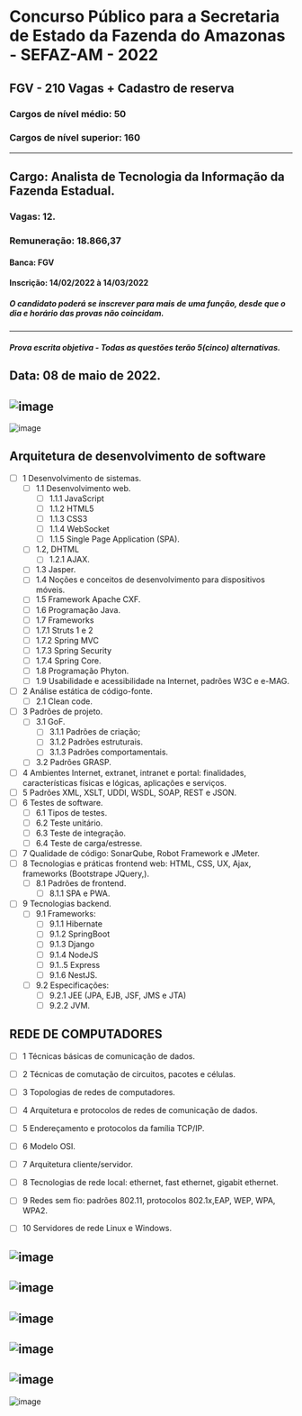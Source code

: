# Concurso Público para a Secretaria de Estado da Fazenda do Amazonas - SEFAZ-AM - 2022
## FGV - 210 Vagas + Cadastro de reserva
### Cargos de nível médio: 50
### Cargos de nível superior: 160
---

## Cargo: Analista de Tecnologia da Informação da Fazenda Estadual.
### Vagas: 12.
### Remuneração: 18.866,37
#### Banca: FGV
#### Inscrição: 14/02/2022 à 14/03/2022
##### O candidato poderá se inscrever para mais de uma função, desde que o dia e horário das provas não coincidam.
___
##### Prova escrita objetiva - Todas as questões terão 5(cinco) alternativas.
Data: 08 de maio de 2022.
---

![image](https://user-images.githubusercontent.com/100721117/157760463-57d5c787-5f17-41f0-9c6e-b2f973a264da.png)
---
![image](https://user-images.githubusercontent.com/100721117/157760920-13c23c4d-c747-4099-a3c3-75b799b80741.png)



## Arquitetura de desenvolvimento de software

- [ ] 1 Desenvolvimento de sistemas. 
  - [ ] 1.1 Desenvolvimento web. 
    - [ ] 1.1.1 JavaScript
    - [ ] 1.1.2 HTML5
    - [ ] 1.1.3 CSS3
    - [ ] 1.1.4 WebSocket
    - [ ] 1.1.5 Single Page Application (SPA). 
  - [ ] 1.2, DHTML
    - [ ] 1.2.1 AJAX. 
  - [ ] 1.3 Jasper. 
  - [ ] 1.4 Noções e conceitos de desenvolvimento para dispositivos móveis. 
  - [ ] 1.5 Framework Apache CXF.
  - [ ] 1.6 Programação Java. 
  - [ ] 1.7 Frameworks 
  - [ ] 1.7.1 Struts 1 e 2
  - [ ] 1.7.2 Spring MVC
  - [ ] 1.7.3 Spring Security
  - [ ] 1.7.4 Spring Core. 
  - [ ] 1.8 Programação Phyton. 
  - [ ] 1.9 Usabilidade e acessibilidade na Internet, padrões W3C e e-MAG. 
- [ ] 2 Análise estática de código-fonte. 
  - [ ] 2.1 Clean code. 
- [ ] 3 Padrões de projeto.
  - [ ] 3.1 GoF. 
    - [ ] 3.1.1 Padrões de criação;
    - [ ] 3.1.2 Padrões estruturais. 
    - [ ] 3.1.3 Padrões comportamentais. 
  - [ ] 3.2 Padrões GRASP. 
- [ ] 4 Ambientes Internet, extranet, intranet e portal: finalidades, características físicas e lógicas, aplicações e serviços. 
- [ ] 5 Padrões XML, XSLT, UDDI, WSDL, SOAP, REST e JSON.
- [ ] 6 Testes de software. 
  - [ ] 6.1 Tipos de testes. 
  - [ ] 6.2 Teste unitário. 
  - [ ] 6.3 Teste de integração. 
  - [ ] 6.4 Teste de carga/estresse. 
- [ ] 7 Qualidade de código: SonarQube, Robot Framework e JMeter. 
- [ ] 8 Tecnologias e práticas frontend web: HTML, CSS, UX, Ajax, frameworks (Bootstrape JQuery,).      
  - [ ] 8.1 Padrões de frontend. 
      - [ ] 8.1.1 SPA e PWA. 
- [ ] 9 Tecnologias backend.
  - [ ] 9.1 Frameworks:
    - [ ] 9.1.1 Hibernate
    - [ ] 9.1.2 SpringBoot
    - [ ] 9.1.3 Django
    - [ ] 9.1.4 NodeJS
    - [ ] 9.1..5 Express
    - [ ] 9.1.6 NestJS. 
  - [ ] 9.2 Especificações:
    - [ ] 9.2.1 JEE (JPA, EJB, JSF, JMS e JTA)
    - [ ] 9.2.2 JVM.

## REDE DE COMPUTADORES
- [ ] 1 Técnicas básicas de comunicação de dados.
- [ ] 2 Técnicas de comutação de circuitos, pacotes e células.
- [ ] 3 Topologias de redes de computadores.
- [ ] 4 Arquitetura e protocolos de redes de comunicação de dados.
- [ ] 5 Endereçamento e protocolos da família TCP/IP. 
- [ ] 6 Modelo OSI. 
- [ ] 7 Arquitetura cliente/servidor. 
- [ ] 8 Tecnologias de rede local: ethernet, fast ethernet, gigabit ethernet. 
- [ ] 9 Redes sem fio: padrões 802.11, protocolos 802.1x,EAP, WEP, WPA, WPA2. 
- [ ] 10 Servidores de rede Linux e Windows.


![image](https://user-images.githubusercontent.com/100721117/157915824-654403a6-912d-4b95-a01d-3c71e1ac16c8.png)
---
![image](https://user-images.githubusercontent.com/100721117/157915906-6cc2da8c-d678-4df2-818b-164d53cf52a8.png)
---
![image](https://user-images.githubusercontent.com/100721117/157916137-c74d7db8-f097-40cf-9f72-8dc617e13fc1.png)
---
![image](https://user-images.githubusercontent.com/100721117/157916316-4964d8ef-0aa9-445a-9376-a40de17531a8.png)
---
![image](https://user-images.githubusercontent.com/100721117/157916388-ab187667-9cff-4edb-b2b6-4797510b2540.png)
---
![image](https://user-images.githubusercontent.com/100721117/157916430-bf158418-36d0-4de1-850d-eab6536e5983.png)






